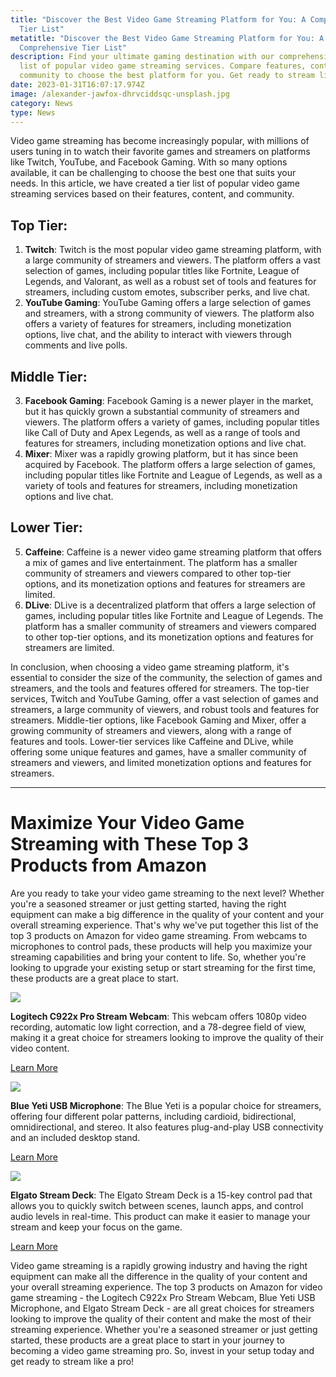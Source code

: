 ```yaml
---
title: "Discover the Best Video Game Streaming Platform for You: A Comprehensive
  Tier List"
metatitle: "Discover the Best Video Game Streaming Platform for You: A
  Comprehensive Tier List"
description: Find your ultimate gaming destination with our comprehensive tier
  list of popular video game streaming services. Compare features, content, and
  community to choose the best platform for you. Get ready to stream like a pro!
date: 2023-01-31T16:07:17.974Z
image: /alexander-jawfox-dhrvciddsqc-unsplash.jpg
category: News
type: News
---
```

Video game streaming has become increasingly popular, with millions of users tuning in to watch their favorite games and streamers on platforms like Twitch, YouTube, and Facebook Gaming. With so many options available, it can be challenging to choose the best one that suits your needs. In this article, we have created a tier list of popular video game streaming services based on their features, content, and community.

## Top Tier:

1. **Twitch**: Twitch is the most popular video game streaming platform, with a large community of streamers and viewers. The platform offers a vast selection of games, including popular titles like Fortnite, League of Legends, and Valorant, as well as a robust set of tools and features for streamers, including custom emotes, subscriber perks, and live chat.
2. **YouTube Gaming**: YouTube Gaming offers a large selection of games and streamers, with a strong community of viewers. The platform also offers a variety of features for streamers, including monetization options, live chat, and the ability to interact with viewers through comments and live polls.

## Middle Tier: 

3. **Facebook Gaming**: Facebook Gaming is a newer player in the market, but it has quickly grown a substantial community of streamers and viewers. The platform offers a variety of games, including popular titles like Call of Duty and Apex Legends, as well as a range of tools and features for streamers, including monetization options and live chat.
4. **Mixer**: Mixer was a rapidly growing platform, but it has since been acquired by Facebook. The platform offers a large selection of games, including popular titles like Fortnite and League of Legends, as well as a variety of tools and features for streamers, including monetization options and live chat.

## Lower Tier: 

5. **Caffeine**: Caffeine is a newer video game streaming platform that offers a mix of games and live entertainment. The platform has a smaller community of streamers and viewers compared to other top-tier options, and its monetization options and features for streamers are limited.
6. **DLive**: DLive is a decentralized platform that offers a large selection of games, including popular titles like Fortnite and League of Legends. The platform has a smaller community of streamers and viewers compared to other top-tier options, and its monetization options and features for streamers are limited.

In conclusion, when choosing a video game streaming platform, it's essential to consider the size of the community, the selection of games and streamers, and the tools and features offered for streamers. The top-tier services, Twitch and YouTube Gaming, offer a vast selection of games and streamers, a large community of viewers, and robust tools and features for streamers. Middle-tier options, like Facebook Gaming and Mixer, offer a growing community of streamers and viewers, along with a range of features and tools. Lower-tier services like Caffeine and DLive, while offering some unique features and games, have a smaller community of streamers and viewers, and limited monetization options and features for streamers.

---

# Maximize Your Video Game Streaming with These Top 3 Products from Amazon

Are you ready to take your video game streaming to the next level? Whether you're a seasoned streamer or just getting started, having the right equipment can make a big difference in the quality of your content and your overall streaming experience. That's why we've put together this list of the top 3 products on Amazon for video game streaming. From webcams to microphones to control pads, these products will help you maximize your streaming capabilities and bring your content to life. So, whether you're looking to upgrade your existing setup or start streaming for the first time, these products are a great place to start.

<a href="https://www.amazon.com/Logitech-C922x-Pro-Stream-Webcam/dp/B01LXCDPPK?keywords=**Logitech%2BC922x%2BPro%2BStream%2BWebcam**&link_code=qs&qid=1675181842&sr=8-3&ufe=app_do%3Aamzn1.fos.18ed3cb5-28d5-4975-8bc7-93deae8f9840&th=1&linkCode=li3&tag=gamestreamingsetup-20&linkId=0f52669a069ced40525f9b475332e275&language=en_US&ref_=as_li_ss_il" target="_blank"><img border="0" src="//ws-na.amazon-adsystem.com/widgets/q?_encoding=UTF8&ASIN=B01LXCDPPK&Format=_SL250_&ID=AsinImage&MarketPlace=US&ServiceVersion=20070822&WS=1&tag=gamestreamingsetup-20&language=en_US" ></a><img src="https://ir-na.amazon-adsystem.com/e/ir?t=gamestreamingsetup-20&language=en_US&l=li3&o=1&a=B01LXCDPPK" width="1" height="1" border="0" alt="" style="border:none !important; margin:0px !important;" />

**Logitech C922x Pro Stream Webcam**: This webcam offers 1080p video recording, automatic low light correction, and a 78-degree field of view, making it a great choice for streamers looking to improve the quality of their video content.

<a href="https://amzn.to/3Rjew5c" class="btn btn-secondary">Learn More</a>

<a href="https://www.amazon.com/Microphone-Recording-Streaming-Podcasting-Adjustable/dp/B00N1YPXW2?crid=VSX5YDDQ93MX&keywords=Blue%2BYeti%2BUSB%2BMicrophone&qid=1675181899&sprefix=blue%2Byeti%2Busb%2Bmicrophone%2Caps%2C233&sr=8-5&ufe=app_do%3Aamzn1.fos.18ed3cb5-28d5-4975-8bc7-93deae8f9840&th=1&linkCode=li3&tag=gamestreamingsetup-20&linkId=25220eeea16e92b5d58abffc28a9186a&language=en_US&ref_=as_li_ss_il" target="_blank"><img border="0" src="//ws-na.amazon-adsystem.com/widgets/q?_encoding=UTF8&ASIN=B00N1YPXW2&Format=_SL250_&ID=AsinImage&MarketPlace=US&ServiceVersion=20070822&WS=1&tag=gamestreamingsetup-20&language=en_US" ></a><img src="https://ir-na.amazon-adsystem.com/e/ir?t=gamestreamingsetup-20&language=en_US&l=li3&o=1&a=B00N1YPXW2" width="1" height="1" border="0" alt="" style="border:none !important; margin:0px !important;" />

**Blue Yeti USB Microphone**: The Blue Yeti is a popular choice for streamers, offering four different polar patterns, including cardioid, bidirectional, omnidirectional, and stereo. It also features plug-and-play USB connectivity and an included desktop stand.

<a href="https://amzn.to/3kYjHvq" class="btn btn-secondary">Learn More</a>

<a href="https://www.amazon.com/Elgato-Stream-Deck-MK-2-Controller/dp/B09738CV2G?crid=17O7ZVLSN0FEG&keywords=Elgato+Stream+Deck&qid=1675182053&sprefix=elgato+stream+deck%2Caps%2C350&sr=8-4&ufe=app_do%3Aamzn1.fos.18ed3cb5-28d5-4975-8bc7-93deae8f9840&linkCode=li3&tag=gamestreamingsetup-20&linkId=d1c5d804aca8016cf5a6823dabda54a3&language=en_US&ref_=as_li_ss_il" target="_blank"><img border="0" src="//ws-na.amazon-adsystem.com/widgets/q?_encoding=UTF8&ASIN=B09738CV2G&Format=_SL250_&ID=AsinImage&MarketPlace=US&ServiceVersion=20070822&WS=1&tag=gamestreamingsetup-20&language=en_US" ></a><img src="https://ir-na.amazon-adsystem.com/e/ir?t=gamestreamingsetup-20&language=en_US&l=li3&o=1&a=B09738CV2G" width="1" height="1" border="0" alt="" style="border:none !important; margin:0px !important;" />

**Elgato Stream Deck**: The Elgato Stream Deck is a 15-key control pad that allows you to quickly switch between scenes, launch apps, and control audio levels in real-time. This product can make it easier to manage your stream and keep your focus on the game.

<a href="https://amzn.to/3HlYCT1" class="btn btn-secondary">Learn More</a>

Video game streaming is a rapidly growing industry and having the right equipment can make all the difference in the quality of your content and your overall streaming experience. The top 3 products on Amazon for video game streaming - the Logitech C922x Pro Stream Webcam, Blue Yeti USB Microphone, and Elgato Stream Deck - are all great choices for streamers looking to improve the quality of their content and make the most of their streaming experience. Whether you're a seasoned streamer or just getting started, these products are a great place to start in your journey to becoming a video game streaming pro. So, invest in your setup today and get ready to stream like a pro!



